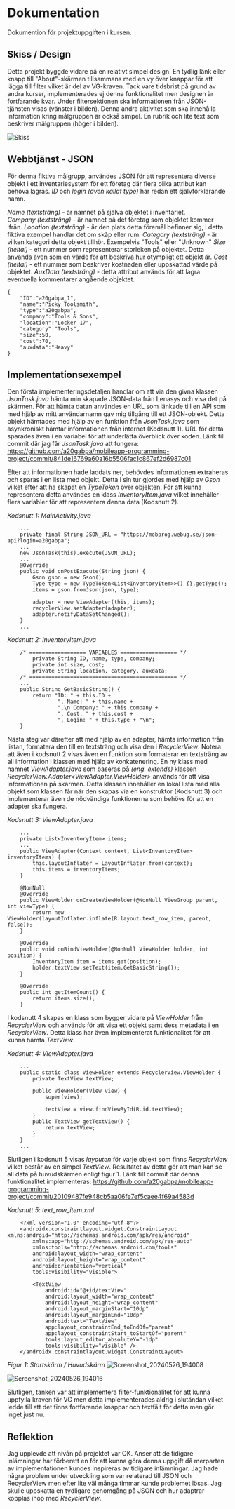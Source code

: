 
# Dokumentation
Dokumention för projektuppgiften i kursen. 

## Skiss / Design
Detta projekt byggde vidare på en relativt simpel design. En tydlig länk eller knapp till "About"-skärmen tillsammans med en vy över knappar för att lägga till filter vilket är del av VG-kraven. Tack vare tidsbrist på grund av andra kurser, implementerades ej denna funktionalitet men designen är fortfarande kvar. Under filtersektionen ska informationen från JSON-tjänsten visas (vänster i bilden). Denna andra aktivitet som ska innehålla information kring målgruppen är också simpel. En rubrik och lite text som beskriver målgruppen (höger i bilden). 

![Skiss](https://github.com/a20gabpa/mobileapp-programming-project/assets/102604680/07d7868f-7829-4ef6-a9f8-cc5d6a1eb290)

## Webbtjänst - JSON
För denna fiktiva målgrupp, användes JSON för att representera diverse objekt i ett inventariesystem för ett företag där flera olika attribut kan behöva lagras. _ID_ och _login (även kallat type)_ har redan ett självförklarande namn. 

_Name (textsträng)_ - är namnet på själva objektet i inventariet.  
_Company (textsträng)_ - är namnet på det företag som objektet kommer ifrån.
_Location (textsträng)_ - är den plats detta föremål befinner sig, i detta fiktiva exempel handlar det om skåp eller rum.
_Category (textsträng)_ - är vilken kategori detta objekt tillhör. Exempelvis "Tools" eller "Unknown"
_Size (heltal)_ - ett nummer som representerar storleken på objektet. Detta används även som en värde för att beskriva hur otympligt ett objekt är.
_Cost (heltal)_ - ett nummer som beskriver kostnaden eller uppskattad värde på objektet. 
_AuxData (textsträng)_ - detta attribut används för att lagra eventuella kommentarer angående objektet. 

```
{
    "ID":"a20gabpa_1",
    "name":"Picky Toolsmith",
    "type":"a20gabpa",
    "company":"Tools & Sons",
    "location":"Locker 17",
    "category":"Tools",
    "size":50,
    "cost":70,
    "auxdata":"Heavy"
}
```

## Implementationsexempel
Den första implementeringsdetaljen handlar om att via den givna klassen _JsonTask.java_ hämta min skapade JSON-data från Lenasys och visa det på skärmen. För att hämta datan användes en URL som länkade till en API som med hjälp av mitt användarnamn gav mig tillgång till ett JSON-objekt. Detta objekt hämtades med hjälp av en funktion från _JsonTask.java_ som asynkroniskt hämtar informationen från internet (Kodsnutt 1). URL för detta sparades även i en variabel för att underlätta överblick över koden. Länk till commit där jag får _JsonTask.java_ att fungera: https://github.com/a20gabpa/mobileapp-programming-project/commit/841de16769a60a16b5506fac1c867ef2d6987c01

Efter att informationen hade laddats ner, behövdes informationen extraheras och sparas i en lista med objekt. Detta i sin tur gjordes med hjälp av _Gson_ vilket efter att ha skapat en _TypeToken_ över objekten. För att kunna representera detta användes en klass _InventoryItem.java_ vilket innehåller flera variabler för att representera denna data (Kodsnutt 2).

*Kodsnutt 1: MainActivity.java*
```
    ...
    private final String JSON_URL = "https://mobprog.webug.se/json-api?login=a20gabpa";
    ...
    new JsonTask(this).execute(JSON_URL);
    ...
    @Override
    public void onPostExecute(String json) {
        Gson gson = new Gson();
        Type type = new TypeToken<List<InventoryItem>>() {}.getType();
        items = gson.fromJson(json, type);

        adapter = new ViewAdapter(this, items);
        recyclerView.setAdapter(adapter);
        adapter.notifyDataSetChanged();
    }
    ...
```

*Kodsnutt 2: InventoryItem.java*
```
    /* ================== VARIABLES ================== */
        private String ID, name, type, company;
        private int size, cost;
        private String location, category, auxdata;
    /* =============================================== */
    ...
    public String GetBasicString() {
        return "ID: " + this.ID +
                ", Name: " + this.name +
                ",\n Company: " + this.company +
                ", Cost: " + this.cost +
                ", Login: " + this.type + "\n";
    }

```

Nästa steg var därefter att med hjälp av en adapter, hämta information från listan, formatera den till en textsträng och visa den i _RecyclerView_. Notera att även i kodsnutt 2 visas även en funktion som formaterar en textsträng av all information i klassen med hjälp av konkatenering. En ny klass med namnet _ViewAdapter.java_ som baseras på _(eng. extends)_ klassen _RecyclerView.Adapter<ViewAdapter.ViewHolder>_ används för att visa informationen på skärmen. Detta klassen innehåller en lokal lista med alla objekt som klassen får när den skapas via en konstruktor (Kodsnutt 3) och implementerar även de nödvändiga funktionerna som behövs för att en adapter ska fungera. 

*Kodsnutt 3: ViewAdapter.java*
```
    ...
    private List<InventoryItem> items;
    ...
    public ViewAdapter(Context context, List<InventoryItem> inventoryItems) {
        this.layoutInflater = LayoutInflater.from(context);
        this.items = inventoryItems;
    }

    @NonNull
    @Override
    public ViewHolder onCreateViewHolder(@NonNull ViewGroup parent, int viewType) {
        return new ViewHolder(layoutInflater.inflate(R.layout.text_row_item, parent, false));
    }

    @Override
    public void onBindViewHolder(@NonNull ViewHolder holder, int position) {
        InventoryItem item = items.get(position);
        holder.textView.setText(item.GetBasicString());
    }

    @Override
    public int getItemCount() {
        return items.size();
    }
```

I kodsnutt 4 skapas en klass som bygger vidare på _ViewHolder_ från _RecyclerView_ och används för att visa ett objekt samt dess metadata i en _RecyclerView_. Detta klass har även implementerat funktionalitet för att kunna hämta _TextView_.

*Kodsnutt 4: ViewAdapter.java*
```
    ...
    public static class ViewHolder extends RecyclerView.ViewHolder {
        private TextView textView;

        public ViewHolder(View view) {
            super(view);

            textView = view.findViewById(R.id.textView);
        }
        public TextView getTextView() {
            return textView;
        }
    }
    ...
```

Slutligen i kodsnutt 5 visas _layouten_ för varje objekt som finns _RecyclerView_ vilket består av en simpel _TextView_. Resultatet av detta gör att man kan se all data på huvudskärmen enligt figur 1. 
Länk till commit där denna funktionalitet implementeras: https://github.com/a20gabpa/mobileapp-programming-project/commit/20109487fe948cb5aa06fe7ef5caee4f69a4583d 

*Kodsnutt 5: text_row_item.xml*
```
    <?xml version="1.0" encoding="utf-8"?>
    <androidx.constraintlayout.widget.ConstraintLayout xmlns:android="http://schemas.android.com/apk/res/android"
        xmlns:app="http://schemas.android.com/apk/res-auto"
        xmlns:tools="http://schemas.android.com/tools"
        android:layout_width="wrap_content"
        android:layout_height="wrap_content"
        android:orientation="vertical"
        tools:visibility="visible">
    
        <TextView
            android:id="@+id/textView"
            android:layout_width="wrap_content"
            android:layout_height="wrap_content"
            android:layout_marginStart="10dp"
            android:layout_marginEnd="10dp"
            android:text="TextView"
            app:layout_constraintEnd_toEndOf="parent"
            app:layout_constraintStart_toStartOf="parent"
            tools:layout_editor_absoluteY="-1dp"
            tools:visibility="visible" />
    </androidx.constraintlayout.widget.ConstraintLayout>
```
*Figur 1: Startskärm / Huvudskärm*
![Screenshot_20240526_194008](https://github.com/a20gabpa/mobileapp-programming-project/assets/102604680/fd7a599d-c5f2-4e9d-8652-7fb20e0d61ec)

![Screenshot_20240526_194016](https://github.com/a20gabpa/mobileapp-programming-project/assets/102604680/97a032a3-5dde-41e9-9f9b-38a38feac6be)

Slutligen, tanken var att implementera filter-funktionalitet för att kunna uppfylla kraven för VG men detta implementerades aldrig i slutändan vilket ledde till att det finns fortfarande knappar och textfält för detta men gör inget just nu. 

## Reflektion
Jag upplevde att nivån på projektet var OK. Anser att de tidigare inlämningar har förberett en för att kunna göra denna uppgift då merparten av implementationen kundes inspireras av tidigare inlämningar. Jag hade några problem under utveckling som var relaterad till JSON och RecyclerView men efter lite väl många timmar kunde problemet lösas. Jag skulle uppskatta en tydligare genomgång på JSON och hur adaptrar kopplas ihop med _RecyclerView_.
